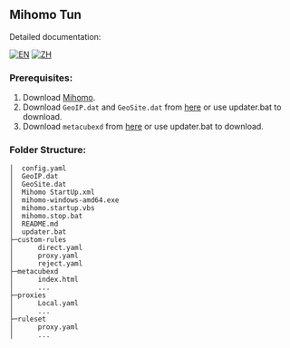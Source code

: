 ## Mihomo Tun

Detailed documentation:

[![EN](https://img.shields.io/badge/lang-en--US-blue)](https://ewigl.github.io/notes/en/posts/202404/mihomo-tun-guide/)
[![ZH](https://img.shields.io/badge/lang-zh--CN-green)](https://ewigl.github.io/notes/posts/202404/mihomo-tun-guide/)

### Prerequisites:

1. Download [Mihomo](https://github.com/MetaCubeX/mihomo/releases).
2. Download `GeoIP.dat` and `GeoSite.dat` from [here](https://github.com/Loyalsoldier/v2ray-rules-dat/releases) or use updater.bat to download.
3. Download `metacubexd` from [here](https://github.com/MetaCubeX/metacubexd/releases) or use updater.bat to download.

### Folder Structure:

```
│  config.yaml
│  GeoIP.dat
│  GeoSite.dat
│  Mihomo StartUp.xml
│  mihomo-windows-amd64.exe
│  mihomo.startup.vbs
│  mihomo.stop.bat
│  README.md
│  updater.bat
├─custom-rules
│      direct.yaml
│      proxy.yaml
│      reject.yaml
├─metacubexd
│      index.html
│      ...
├─proxies
│      Local.yaml
│      ...
├─ruleset
│      proxy.yaml
│      ...
```
